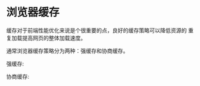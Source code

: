 # 浏览器缓存

缓存对于前端性能优化来说是个很重要的点，良好的缓存策略可以降低资源的 重复加载提⾼⽹⻚的整体加载速度。

通常浏览器缓存策略分为两种：强缓存和协商缓存。

强缓存:

协商缓存:

